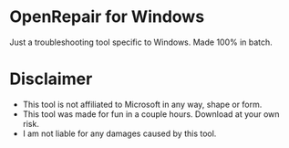 # OpenRepair for Windows
Just a troubleshooting tool specific to Windows. Made 100% in batch.

# Disclaimer
- This tool is not affiliated to Microsoft in any way, shape or form.
- This tool was made for fun in a couple hours. Download at your own risk.
- I am not liable for any damages caused by this tool.